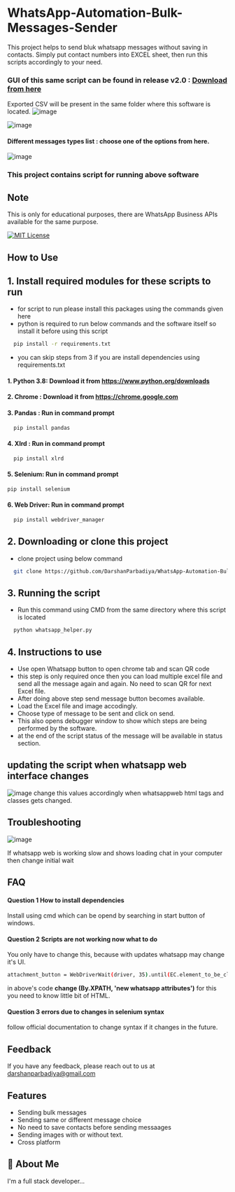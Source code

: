 # WhatsApp-Automation-Bulk-Messages-Sender

This project helps to send bluk whatsapp messages without saving in contacts. Simply put contact numbers into EXCEL sheet, then run this scripts accordingly to your need.

### GUI of this same script can be found in release v2.0 : [Download from here](https://github.com/DarshanParbadiya/WhatsApp-Automation-Bulk-Messages-Images-Sender/releases/tag/v1.4)

Exported CSV will be present in the same folder where this software is located.
![image](https://github.com/DarshanParbadiya/WhatsApp-Automation-Bulk-Messages-Images-Sender/assets/65885245/8441035d-e0ad-4566-bf89-e81490e6b406)

![image](https://github.com/DarshanParbadiya/WhatsApp-Automation-Bulk-Messages-Images-Sender/assets/65885245/049e730a-010c-4429-a73e-72e2102c2db8)

#### Different messages types list : choose one of the options from here.
![image](https://github.com/DarshanParbadiya/WhatsApp-Automation-Bulk-Messages-Images-Sender/assets/65885245/eff83133-1cbc-43ed-abac-2d205dbbe588)



### This project contains script for running above software

## Note

This is only for educational purposes, there are WhatsApp Business APIs available for the same purpose.

[![MIT License](https://img.shields.io/badge/License-MIT-green.svg)](https://choosealicense.com/licenses/mit/)

## How to Use

## 1. Install required modules for these scripts to run

- for script to run please install this packages using the commands given here
- python is required to run below commands and the software itself so install it before using this script

```bash
  pip install -r requirements.txt
```
- you can skip steps from 3 if you are install dependencies using requirements.txt

#### 1. Python 3.8: Download it from https://www.python.org/downloads

#### 2. Chrome : Download it from https://chrome.google.com

#### 3. Pandas : Run in command prompt

```bash
  pip install pandas
```

#### 4. Xlrd : Run in command prompt

```bash
  pip install xlrd
```

#### 5. Selenium: Run in command prompt

```bash
pip install selenium
```

#### 6. Web Driver: Run in command prompt

```bash
  pip install webdriver_manager
```

## 2. Downloading or clone this project

- clone project using below command

```bash
  git clone https://github.com/DarshanParbadiya/WhatsApp-Automation-Bulk-Messages-Sender.git
```

## 3. Running the script

- Run this command using CMD from the same directory where this script is located

```bash
  python whatsapp_helper.py
```
## 4. Instructions to use 
- Use open Whatsapp button to open chrome tab and scan QR code
- this step is only required once then you can load multiple excel file and send all the message again and again. No need to scan QR for next Excel file.
- After doing above step send message button becomes available.
- Load the Excel file and image accodingly.
- Choose type of message to be sent and click on send.
- This also opens debugger window to show which steps are being performed by the software. 
- at the end of the script status of the message will be available in status section.

## updating the script when whatsapp web interface changes
  ![image](https://github.com/DarshanParbadiya/WhatsApp-Automation-Bulk-Messages-Images-Sender/assets/65885245/1826efad-719a-4fd7-ba22-b7f757a79ca7)
change this values accordingly when whatsappweb html tags and classes gets changed.

## Troubleshooting  
 ![image](https://github.com/DarshanParbadiya/WhatsApp-Automation-Bulk-Messages-Images-Sender/assets/65885245/447d3907-3c6e-4de3-b086-64b33f20c580)

If whatsapp web is working slow and shows loading chat in your computer then change initial wait 

## FAQ

#### Question 1 How to install dependencies

Install using cmd which can be opend by searching in start button of windows.

#### Question 2 Scripts are not working now what to do

You only have to change this, because with updates whatsapp may change it's UI.

```bash
attachment_button = WebDriverWait(driver, 35).until(EC.element_to_be_clickable((By.XPATH, "//span[@data-testid='clip']")))
```

in above's code **change (By.XPATH, 'new whatsapp attributes')**
for this you need to know little bit of HTML.  

#### Question 3 errors due to changes in selenium syntax

follow official documentation to change syntax if it changes in the future.

## Feedback

If you have any feedback, please reach out to us at darshanparbadiya@gmail.com

## Features

- Sending bulk messages
- Sending same or different message choice
- No need to save contacts before sending messaages
- Sending images with or without text.
- Cross platform

## 🚀 About Me

I'm a full stack developer...
